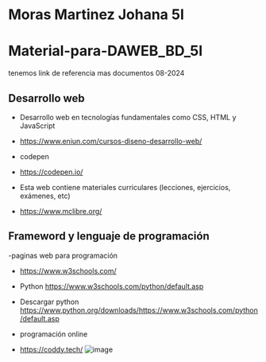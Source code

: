 # Moras Martinez Johana 5I 
# Material-para-DAWEB_BD_5I
tenemos link de referencia mas documentos 08-2024
 
## Desarrollo web 
- Desarrollo web en tecnologías fundamentales como CSS, HTML y JavaScript
- https://www.eniun.com/cursos-diseno-desarrollo-web/

- codepen
- https://codepen.io/

- Esta web contiene materiales curriculares (lecciones, ejercicios, exámenes, etc)
- https://www.mclibre.org/

## Frameword y lenguaje de programación
-paginas web para programación
- https://www.w3schools.com/
- Python https://www.w3schools.com/python/default.asp
- Descargar python https://www.python.org/downloads/https://www.w3schools.com/python/default.asp

- programación online
- https://coddy.tech/
![image](https://github.com/user-attachments/assets/2624a6ff-6b22-45c3-8071-44942683cea9)
